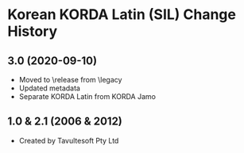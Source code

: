 Korean KORDA Latin (SIL) Change History
====================

3.0 (2020-09-10)
----------------
* Moved to \release from \legacy
* Updated metadata
* Separate KORDA Latin from KORDA Jamo

1.0 & 2.1 (2006 & 2012)
-----------------------
* Created by Tavultesoft Pty Ltd
